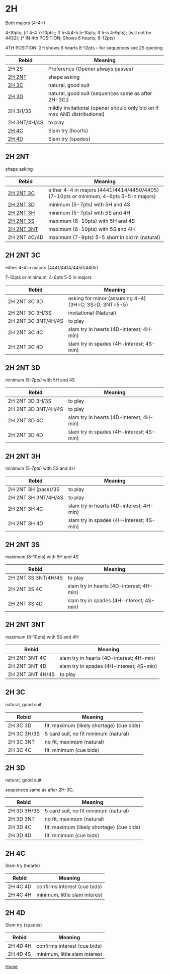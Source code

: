 # 2H

Both majors (4-4+)

4-10pts; (if 4-4 7-10pts;; If 5-4/4-5 5-10pts; If 5-5 4-9pts); (will not be 4432); (* IN 4th POSITION; Shows 6 hearts; 8-12pts)

4TH POSITION: 2H shows 6 hearts 8-12pts – for sequences see 2S opening

| Rebid | Meaning |
|---|---|
| 2H&nbsp;2S | Preference (Opener always passes) |
| [2H&nbsp;2NT](#2h-2nt) | shape asking |
| [2H&nbsp;3C](#2h-3c) | natural, good suit |
| [2H&nbsp;3D](#2h-3d) | natural, good suit (sequences same as after 2H-3C;) |
| 2H&nbsp;3H/3S | mildly invitational (opener should only bid on if max AND distributional) |
| 2H&nbsp;3NT/4H/4S | to play |
| [2H&nbsp;4C](#2h-4c) | Slam try (hearts) |
| [2H&nbsp;4D](#2h-4d) | Slam try (spades) |

## 2H&nbsp;2NT

shape asking

| Rebid | Meaning |
|---|---|
| [2H&nbsp;2NT&nbsp;3C](#2h-2nt-3c) | either 4-4 in majors (4441/4414/4450/4405) (7-10pts or minimum, 4-6pts 5-5 in majors) |
| [2H&nbsp;2NT&nbsp;3D](#2h-2nt-3d) | minimum (5-7pts) with 5H and 4S |
| [2H&nbsp;2NT&nbsp;3H](#2h-2nt-3h) | minimum (5-7pts) with 5S and 4H |
| [2H&nbsp;2NT&nbsp;3S](#2h-2nt-3s) | maximum (8-10pts) with 5H and 4S |
| [2H&nbsp;2NT&nbsp;3NT](#2h-2nt-3nt) | maximum (8-10pts) with 5S and 4H |
| 2H&nbsp;2NT&nbsp;4C/4D | maximum (7-9pts) 5-5 short in bid m (natural) |

## 2H&nbsp;2NT&nbsp;3C

either 4-4 in majors (4441/4414/4450/4405)

7-10pts or minimum, 4-6pts 5-5 in majors

| Rebid | Meaning |
|---|---|
| 2H&nbsp;2NT&nbsp;3C&nbsp;3D | asking for minor (assuming 4-4) (3H=C; 3S=D; 3NT=5-5) |
| 2H&nbsp;2NT&nbsp;3C&nbsp;3H/3S | invitational (Natural) |
| 2H&nbsp;2NT&nbsp;3C&nbsp;3NT/4H/4S | to play |
| 2H&nbsp;2NT&nbsp;3C&nbsp;4C | slam try in hearts (4D-interest; 4H-min) |
| 2H&nbsp;2NT&nbsp;3C&nbsp;4D | slam try in spades (4H-interest; 4S-min) |

## 2H&nbsp;2NT&nbsp;3D

minimum (5-7pts) with 5H and 4S

| Rebid | Meaning |
|---|---|
| 2H&nbsp;2NT&nbsp;3D&nbsp;3H/3S | to play |
| 2H&nbsp;2NT&nbsp;3D&nbsp;3NT/4H/4S | to play |
| 2H&nbsp;2NT&nbsp;3D&nbsp;4C | slam try in hearts (4D-interest; 4H-min) |
| 2H&nbsp;2NT&nbsp;3D&nbsp;4D | slam try in spades (4H-interest; 4S-min) |

## 2H&nbsp;2NT&nbsp;3H

minimum (5-7pts) with 5S and 4H

| Rebid | Meaning |
|---|---|
| 2H&nbsp;2NT&nbsp;3H&nbsp;(pass)/3S | to play |
| 2H&nbsp;2NT&nbsp;3H&nbsp;3NT/4H/4S | to play |
| 2H&nbsp;2NT&nbsp;3H&nbsp;4C | slam try in hearts (4D-interest; 4H-min) |
| 2H&nbsp;2NT&nbsp;3H&nbsp;4D | slam try in spades (4H-interest; 4S-min) |

## 2H&nbsp;2NT&nbsp;3S

maximum (8-10pts) with 5H and 4S

| Rebid | Meaning |
|---|---|
| 2H&nbsp;2NT&nbsp;3S&nbsp;3NT/4H/4S | to play |
| 2H&nbsp;2NT&nbsp;3S&nbsp;4C | slam try in hearts (4D-interest; 4H-min) |
| 2H&nbsp;2NT&nbsp;3S&nbsp;4D | slam try in spades (4H-interest; 4S-min) |

## 2H&nbsp;2NT&nbsp;3NT

maximum (8-10pts) with 5S and 4H

| Rebid | Meaning |
|---|---|
| 2H&nbsp;2NT&nbsp;3NT&nbsp;4C | slam try in hearts (4D-interest; 4H-min) |
| 2H&nbsp;2NT&nbsp;3NT&nbsp;4D | slam try in spades (4H-interest; 4S-min) |
| 2H&nbsp;2NT&nbsp;3NT&nbsp;4H/4S | to play |

## 2H&nbsp;3C

natural, good suit

| Rebid | Meaning |
|---|---|
| 2H&nbsp;3C&nbsp;3D | fit, maximum (likely shortage) (cue bids) |
| 2H&nbsp;3C&nbsp;3H/3S | 5 card suit, no fit minimum (natural) |
| 2H&nbsp;3C&nbsp;3NT | no fit, maximum (natural) |
| 2H&nbsp;3C&nbsp;4C | fit, minimum (cue bids) |

## 2H&nbsp;3D

natural, good suit

sequences same as after 2H-3C;

| Rebid | Meaning |
|---|---|
| 2H&nbsp;3D&nbsp;3H/3S | 5 card suit, no fit minimum (natural) |
| 2H&nbsp;3D&nbsp;3NT | no fit, maximum (natural) |
| 2H&nbsp;3D&nbsp;4C | fit, maximum (likely shortage) (cue bids) |
| 2H&nbsp;3D&nbsp;4D | fit, minimum (cue bids) |

## 2H&nbsp;4C

Slam try (hearts)

| Rebid | Meaning |
|---|---|
| 2H&nbsp;4C&nbsp;4D | confirms interest (cue bids) |
| 2H&nbsp;4C&nbsp;4H | minimum, little slam interest |

## 2H&nbsp;4D

Slam try (spades)

| Rebid | Meaning |
|---|---|
| 2H&nbsp;4D&nbsp;4H | confirms interest (cue bids) |
| 2H&nbsp;4D&nbsp;4S | minimum, little slam interest |

[Home](../index.md)
